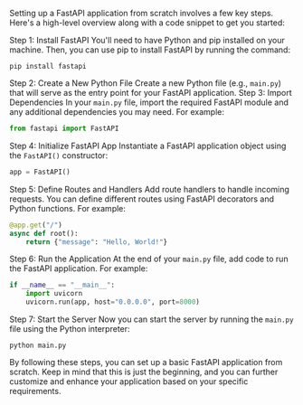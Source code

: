 Setting up a FastAPI application from scratch involves a few key steps. Here's a high-level overview along with a code snippet to get you started:

Step 1: Install FastAPI
You'll need to have Python and pip installed on your machine. Then, you can use pip to install FastAPI by running the command:
```
pip install fastapi
```
Step 2: Create a New Python File
Create a new Python file (e.g., `main.py`) that will serve as the entry point for your FastAPI application. Step 3: Import Dependencies
In your `main.py` file, import the required FastAPI module and any additional dependencies you may need. For example:
```python
from fastapi import FastAPI
```
Step 4: Initialize FastAPI App
Instantiate a FastAPI application object using the `FastAPI()` constructor:
```python
app = FastAPI()
```
Step 5: Define Routes and Handlers
Add route handlers to handle incoming requests. You can define different routes using FastAPI decorators and Python functions. For example:
```python
@app.get("/")
async def root():
    return {"message": "Hello, World!"}
```
Step 6: Run the Application
At the end of your `main.py` file, add code to run the FastAPI application. For example:
```python
if __name__ == "__main__":
    import uvicorn
    uvicorn.run(app, host="0.0.0.0", port=8000)
```
Step 7: Start the Server
Now you can start the server by running the `main.py` file using the Python interpreter:
```
python main.py
```
By following these steps, you can set up a basic FastAPI application from scratch. Keep in mind that this is just the beginning, and you can further customize and enhance your application based on your specific requirements.
